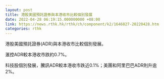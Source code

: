 ```yaml
---
layout: post
title: 港股美國預託證券與本港收市比較個別發展
date: 2022-04-28 06:19:15.000000000 +08:00
link: https://news.rthk.hk/rthk/ch/component/k2/1646027-20220428.htm
categories: rthk
---
```


港股美國預託證券(ADR)與本港收市比較個別發展。

滙控ADR較本港收市跌約0.7%。

科技股個別發展，騰訊ADR較本港收市跌近0.1%；美團和阿里巴巴ADR則升逾2%。
